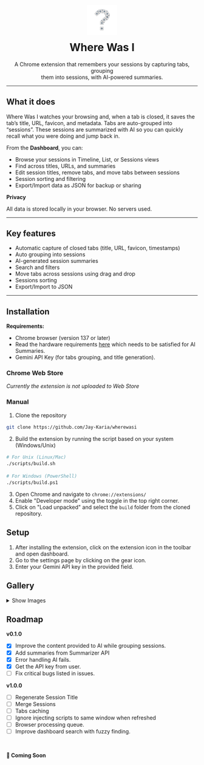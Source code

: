 <div align="center" style="margin-top: 30px">
    <img src="./assets/logo.png" alt="Logo" width="80" />
    <h1 style="margin-top: 12px;">Where Was I</h1>
    <p>
        A Chrome extension that remembers your sessions by capturing tabs, grouping<br/> them into sessions, with AI-powered summaries.
    </p>
</div>

---

<!-- Short Demo Video -->

## What it does

Where Was I watches your browsing and, when a tab is closed, it saves the tab’s title, URL, favicon, and metadata. Tabs are auto-grouped into “sessions”. These sessions are summarized with AI so you can quickly recall what you were doing and jump back in.

From the **Dashboard**, you can:

- Browse your sessions in Timeline, List, or Sessions views
- Find across titles, URLs, and summaries
- Edit session titles, remove tabs, and move tabs between sessions
- Session sorting and filtering
- Export/Import data as JSON for backup or sharing

**Privacy**

All data is stored locally in your browser. No servers used.

---

## Key features

- Automatic capture of closed tabs (title, URL, favicon, timestamps)
- Auto grouping into sessions
- AI-generated session summaries
- Search and filters
- Move tabs across sessions using drag and drop
- Sessions sorting
- Export/Import to JSON

---

## Installation

**Requirements:**

- Chrome browser (version 137 or later)
- Read the hardware requirements [here](https://developer.chrome.com/docs/ai/get-started#hardware) which needs to be satisfied for AI Summaries.
- Gemini API Key (for tabs grouping, and title generation).

### Chrome Web Store

_Currently the extension is not uploaded to Web Store_

### Manual

1. Clone the repository

```sh
git clone https://github.com/Jay-Karia/wherewasi
```

2. Build the extension by running the script based on your system (Windows/Unix)

```sh
# For Unix (Linux/Mac)
./scripts/build.sh

# For Windows (PowerShell)
./scripts/build.ps1
```

3. Open Chrome and navigate to `chrome://extensions/`
4. Enable "Developer mode" using the toggle in the top right corner.
5. Click on "Load unpacked" and select the `build` folder from the cloned repository.

## Setup

1. After installing the extension, click on the extension icon in the toolbar and open dashboard.
2. Go to the settings page by clicking on the gear icon.
3. Enter your Gemini API key in the provided field.

## Gallery

<details>
  <summary>Show Images</summary>

![Dashboard (light)](./gallery/dashboard-light.png)

_Dashboard — light theme_

![Dashboard (dark)](./gallery/dashboard-dark.png)

_Dashboard — dark theme_

![Sessions (light)](./gallery/sessions-view-light.png)

_Sessions view — light theme_

![Sessions (dark)](./gallery/sessions-view-dark.png)

_Sessions view — dark theme_

![Timeline (light)](./gallery/timeline-view-light.png)

_Timeline — light theme_

![Timeline (dark)](./gallery/timeline-view-dark.png)

_Timeline — dark theme_

![Popup](./gallery/popup.png)

_Extension popup_

![Unpacked extension](./gallery/unpacked-extension.png)

_Unpacked/loaded extension view_

  ![Settings (light)](./gallery/settings-light.png)

  *Settings — light theme*

  ![Settings (dark)](./gallery/settings-dark.png)

  *Settings — dark theme*

  ![Search results (light)](./gallery/search-results.light.png)

  *Search results — light theme*

  ![Search results (dark)](./gallery/seach-results-dark.png)

  *Search results — dark theme*

</details>

## Roadmap

**v0.1.0**

- [x] Improve the content provided</div> to AI while grouping sessions.
- [x] Add summaries from Summarizer API
- [x] Error handling AI fails.
- [x] Get the API key from user.
- [ ] Fix critical bugs listed in issues.

**v1.0.0**

- [ ] Regenerate Session Title
- [ ] Merge Sessions
- [ ] Tabs caching
- [ ] Ignore injecting scripts to same window when refreshed
- [ ] Browser processing queue.
- [ ] Improve dashboard search with fuzzy finding.

<br>

**🚀 Coming Soon**
